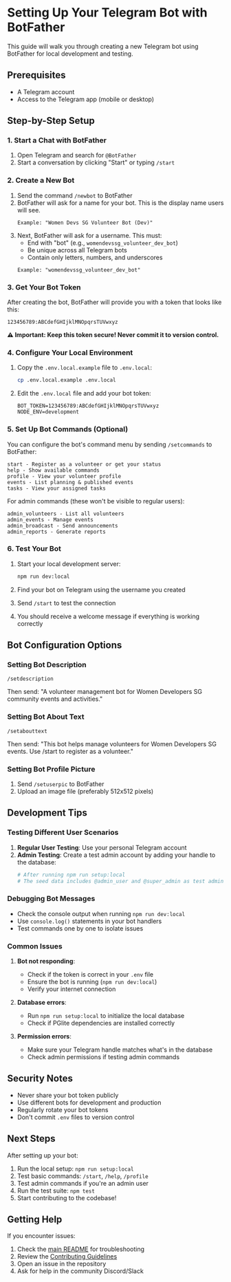 # Setting Up Your Telegram Bot with BotFather

This guide will walk you through creating a new Telegram bot using BotFather for local development and testing.

## Prerequisites

- A Telegram account
- Access to the Telegram app (mobile or desktop)

## Step-by-Step Setup

### 1. Start a Chat with BotFather

1. Open Telegram and search for `@BotFather`
2. Start a conversation by clicking "Start" or typing `/start`

### 2. Create a New Bot

1. Send the command `/newbot` to BotFather
2. BotFather will ask for a name for your bot. This is the display name users will see.
   ```
   Example: "Women Devs SG Volunteer Bot (Dev)"
   ```
3. Next, BotFather will ask for a username. This must:
   - End with "bot" (e.g., `womendevssg_volunteer_dev_bot`)
   - Be unique across all Telegram bots
   - Contain only letters, numbers, and underscores
   ```
   Example: "womendevssg_volunteer_dev_bot"
   ```

### 3. Get Your Bot Token

After creating the bot, BotFather will provide you with a token that looks like this:
```
123456789:ABCdefGHIjklMNOpqrsTUVwxyz
```

**⚠️ Important: Keep this token secure! Never commit it to version control.**

### 4. Configure Your Local Environment

1. Copy the `.env.local.example` file to `.env.local`:
   ```bash
   cp .env.local.example .env.local
   ```

2. Edit the `.env.local` file and add your bot token:
   ```env
   BOT_TOKEN=123456789:ABCdefGHIjklMNOpqrsTUVwxyz
   NODE_ENV=development
   ```

### 5. Set Up Bot Commands (Optional)

You can configure the bot's command menu by sending `/setcommands` to BotFather:

```
start - Register as a volunteer or get your status
help - Show available commands
profile - View your volunteer profile
events - List planning & published events
tasks - View your assigned tasks
```

For admin commands (these won't be visible to regular users):
```
admin_volunteers - List all volunteers
admin_events - Manage events
admin_broadcast - Send announcements
admin_reports - Generate reports
```

### 6. Test Your Bot

1. Start your local development server:
   ```bash
   npm run dev:local
   ```

2. Find your bot on Telegram using the username you created
3. Send `/start` to test the connection
4. You should receive a welcome message if everything is working correctly

## Bot Configuration Options

### Setting Bot Description
```
/setdescription
```
Then send: "A volunteer management bot for Women Developers SG community events and activities."

### Setting Bot About Text
```
/setabouttext
```
Then send: "This bot helps manage volunteers for Women Developers SG events. Use /start to register as a volunteer."

### Setting Bot Profile Picture
1. Send `/setuserpic` to BotFather
2. Upload an image file (preferably 512x512 pixels)

## Development Tips

### Testing Different User Scenarios

1. **Regular User Testing**: Use your personal Telegram account
2. **Admin Testing**: Create a test admin account by adding your handle to the database:
   ```bash
   # After running npm run setup:local
   # The seed data includes @admin_user and @super_admin as test admins
   ```

### Debugging Bot Messages

- Check the console output when running `npm run dev:local`
- Use `console.log()` statements in your bot handlers
- Test commands one by one to isolate issues

### Common Issues

1. **Bot not responding**: 
   - Check if the token is correct in your `.env` file
   - Ensure the bot is running (`npm run dev:local`)
   - Verify your internet connection

2. **Database errors**:
   - Run `npm run setup:local` to initialize the local database
   - Check if PGlite dependencies are installed correctly

3. **Permission errors**:
   - Make sure your Telegram handle matches what's in the database
   - Check admin permissions if testing admin commands

## Security Notes

- Never share your bot token publicly
- Use different bots for development and production
- Regularly rotate your bot tokens
- Don't commit `.env` files to version control

## Next Steps

After setting up your bot:

1. Run the local setup: `npm run setup:local`
2. Test basic commands: `/start`, `/help`, `/profile`
3. Test admin commands if you're an admin user
4. Run the test suite: `npm test`
5. Start contributing to the codebase!

## Getting Help

If you encounter issues:

1. Check the [main README](../README.md) for troubleshooting
2. Review the [Contributing Guidelines](../CONTRIBUTING.md)
3. Open an issue in the repository
4. Ask for help in the community Discord/Slack
